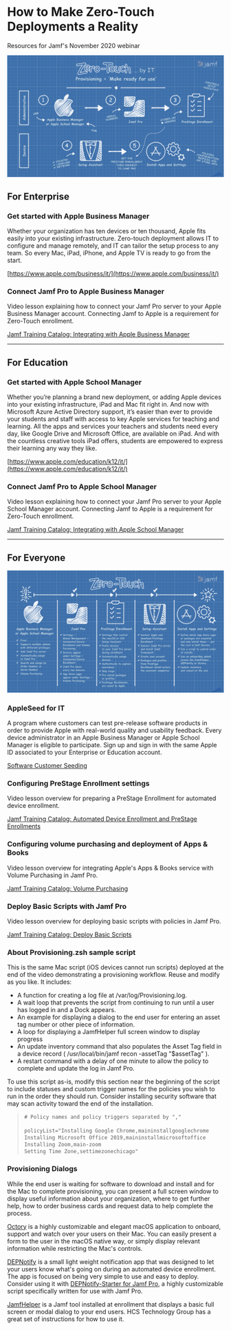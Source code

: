 # How to Make Zero-Touch Deployments a Reality
Resources for Jamf's November 2020 webinar

![](zero-touch-provisioning-overview.jpg)

## For Enterprise

### Get started with Apple Business Manager

Whether your organization has ten devices or ten thousand, Apple fits easily into your existing infrastructure. Zero-touch deployment allows IT to configure and manage remotely, and IT can tailor the setup process to any team. So every Mac, iPad, iPhone, and Apple TV is ready to go from the start.

[https://www.apple.com/business/it/](https://www.apple.com/business/it/)

### Connect Jamf Pro to Apple Business Manager

Video lesson explaining how to connect your Jamf Pro server to your Apple Business Manager account. Connecting Jamf to Apple is a requirement for Zero-Touch enrollment.

[Jamf Training Catalog: Integrating with Apple Business Manager](https://trainingcatalog.jamf.com/integrating-with-apple-business-manager)

---

## For Education

### Get started with Apple School Manager

Whether you’re planning a brand new deployment, or adding Apple devices into your existing infrastructure, iPad and Mac fit right in. And now with Microsoft Azure Active Directory support, it’s easier than ever to provide your students and staff with access to key Apple services for teaching and learning. All the apps and services your teachers and students need every day, like Google Drive and Microsoft Office, are available on iPad. And with the countless creative tools iPad offers, students are empowered to express their learning any way they like.

[https://www.apple.com/education/k12/it/](https://www.apple.com/education/k12/it/)

### Connect Jamf Pro to Apple School Manager

Video lesson explaining how to connect your Jamf Pro server to your Apple School Manager account. Connecting Jamf to Apple is a requirement for Zero-Touch enrollment.

[Jamf Training Catalog: Integrating with Apple School Manager](https://trainingcatalog.jamf.com/integrating-with-apple-school-manager)

---

## For Everyone

![](zero-touch-workflow.jpg)

### AppleSeed for IT

A program where customers can test pre-release software products in order to provide Apple with real-world quality and usability feedback. Every device administrator in an Apple Business Manager or Apple School Manager is eligible to participate. Sign up and sign in with the same Apple ID associated to your Enterprise or Education account.

[Software Customer Seeding](https://appleseed.apple.com/sp/welcome)

### Configuring PreStage Enrollment settings

Video lesson overview for preparing a PreStage Enrollment for automated device enrollment.

[Jamf Training Catalog: Automated Device Enrollment and PreStage Enrollments](https://trainingcatalog.jamf.com/device-enrollment-program-dep-1)

### Configuring volume purchasing and deployment of Apps & Books

Video lesson overview for integrating Apple's Apps & Books service with Volume Purchasing in Jamf Pro.

[Jamf Training Catalog: Volume Purchasing](https://trainingcatalog.jamf.com/volume-purchasing)

### Deploy Basic Scripts with Jamf Pro

Video lesson overview for deploying basic scripts with policies in Jamf Pro.

[Jamf Training Catalog: Deploy Basic Scripts](https://trainingcatalog.jamf.com/deploy-basic-scripts-1)

### About Provisioning.zsh sample script

This is the same Mac script (iOS devices cannot run scripts) deployed at the end of the video demonstrating a provisioning workflow. Reuse and modify as you like. It includes:

* A function for creating a log file at /var/log/Provisioning.log.
* A wait loop that prevents the script from continuing to run until a user has logged in and a Dock appears.
* An example for displaying a dialog to the end user for entering an asset tag number or other piece of information.
* A loop for displaying a JamfHelper full screen window to display progress
* An update inventory command that also populates the Asset Tag field in a device record ( /usr/local/bin/jamf recon -assetTag "$assetTag" ).
* A restart command with a delay of one minute to allow the policy to complete and update the log in Jamf Pro.

To use this script as-is, modify this section near the beginning of the script to include statuses and custom trigger names for the policies you wish to run in the order they should run. Consider installing security software that may scan activity toward the end of the installation.

>     # Policy names and policy triggers separated by ","
> 
>     policyList="Installing Google Chrome,maininstallgooglechrome
>     Installing Microsoft Office 2019,maininstallmicrosoftoffice
>     Installing Zoom,main-zoom
>     Setting Time Zone,settimezonechicago"

### Provisioning Dialogs

While the end user is waiting for software to download and install and for the Mac to complete provisioning, you can present a full screen window to display useful information about your organization, where to get further help, how to order business cards and request data to help complete the process.

[Octory](https://marketplace.jamf.com/details/octory/) is a highly customizable and elegant macOS application to onboard, support and watch over your users on their Mac. You can easily present a form to the user in the macOS native way, or simply display relevant information while restricting the Mac's controls.

[DEPNotify](https://marketplace.jamf.com/details/depnotify/) is a small light weight notification app that was designed to let your users know what's going on during an automated device enrollment. The app is focused on being very simple to use and easy to deploy. Consider using it with [DEPNotify-Starter for Jamf Pro](https://github.com/jamf/DEPNotify-Starter#readme), a highly customizable script specifically written for use with Jamf Pro.

[JamfHelper](https://hcsonline.com/images/How_to_use_Jamf_Helper.pdf) is a Jamf tool installed at enrollment that displays a basic full screen or modal dialog to your end users. HCS Technology Group has a great set of instructions for how to use it.